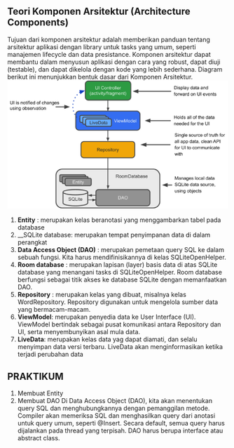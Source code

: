 ## Teori Komponen Arsitektur (Architecture Components)

Tujuan dari komponen arsitektur adalah memberikan panduan tentang arsitektur aplikasi dengan library untuk tasks yang umum, seperti manajemen lifecycle dan data presistance. Komponen arsitektur dapat membantu dalam menyusun aplikasi dengan cara yang robust, dapat diuji (testable), dan dapat dikelola dengan kode yang lebih sederhana. Diagram berikut ini menunjukkan bentuk dasar dari Komponen Arsitektur.
![ArchitectureComponents](images/ArchitectureComponent.png)

1. __Entity__ : merupakan kelas beranotasi yang menggambarkan tabel pada database
2. __SQLite database: merupakan tempat penyimpanan data di dalam perangkat
3. __Data Access Object (DAO)__ : merupakan pemetaan query SQL ke dalam sebuah fungsi. Kita harus mendifinisikannya di kelas SQLiteOpenHelper.
4. __Room database__ : merupakan lapisan (layer) basis data di atas SQLite database yang menangani tasks di SQLiteOpenHelper. Room database berfungsi sebagai titik akses ke database SQLite dengan memanfaatkan DAO.
5. __Repository__ : merupakan kelas yang dibuat, misalnya kelas WordRepository. Repository digunakan untuk mengelola sumber data yang bermacam-macam.
6. __ViewModel__: merupakan penyedia data ke User Interface (UI). ViewModel bertindak sebagai pusat komunikasi antara Repository dan UI, serta menyembunyikan asal mula data.
7. __LiveData__: merupakan kelas data yag dapat diamati, dan selalu menyimpan data versi terbaru. LiveData akan menginformasikan ketika terjadi perubahan data


## PRAKTIKUM

1. Membuat Entity
2. Membuat DAO
    Di Data Access Object (DAO), kita akan menentukan query SQL dan menghubungkannya dengan pemanggilan metode. Compiler akan memeriksa SQL dan menghasilkan query dari anotasi untuk query umum, seperti @Insert. Secara default, semua query harus dijalankan pada thread yang terpisah. DAO harus berupa interface atau abstract class. 

```java

```



